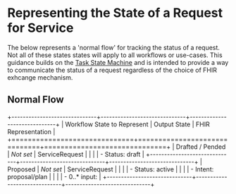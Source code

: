# Representing the State of a Request for Service

The below represents a 'normal flow' for tracking the status of a request. Not all of these states states will apply to all workflows or use-cases. This guidance builds on the [Task State 
Machine]([url](https://build.fhir.org/workflow-communications.html#12.10.2)) and is intended to provide a way to communicate the status of a request regardless of the choice of FHIR exhcange mechanism.

## Normal Flow

+------------------------------+------------------------------+------------------------------+
|  Workflow State to Represent |          Output State        |     FHIR Representation      |
+==============================+==============================+==============================+
| Drafted / Pended             | *Not set*                    | ServiceRequest               |
|                              |                              | - Status: draft              |
+------------------------------+------------------------------+------------------------------+
| Proposed                     | *Not set*                    | ServiceRequest               |
|                              |                              | - Status: active             |
|                              |                              | - Intent: proposal/plan      |
|                              |                              | - 0..* input:                |
+------------------------------+------------------------------+------------------------------+
